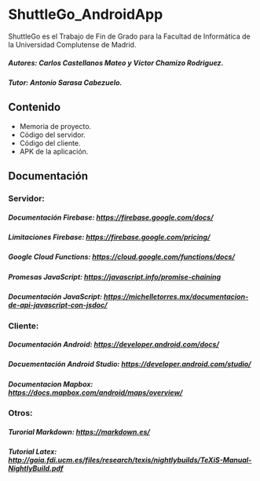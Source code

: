 # ShuttleGo_AndroidApp
ShuttleGo es el Trabajo de Fin de Grado para la Facultad de Informática de la Universidad Complutense de Madrid.
##### Autores: Carlos Castellanos Mateo y Víctor Chamizo Rodriguez.
##### Tutor: Antonio Sarasa Cabezuelo.
## Contenido
 - Memoria de proyecto.
 - Código del servidor.
 - Código del cliente.
 - APK de la aplicación.

## Documentación

### Servidor:
##### Documentación Firebase: https://firebase.google.com/docs/
##### Limitaciones Firebase: https://firebase.google.com/pricing/
##### Google Cloud Functions: https://cloud.google.com/functions/docs/
##### Promesas JavaScript: https://javascript.info/promise-chaining
##### Documentación JavaScript: https://michelletorres.mx/documentacion-de-api-javascript-con-jsdoc/

### Cliente:
##### Documentación Android: https://developer.android.com/docs/
##### Docuementación Android Studio: https://developer.android.com/studio/
##### Documentacion Mapbox: https://docs.mapbox.com/android/maps/overview/

### Otros:
##### Turorial Markdown: https://markdown.es/
##### Tutorial Latex: http://gaia.fdi.ucm.es/files/research/texis/nightlybuilds/TeXiS-Manual-NightlyBuild.pdf
